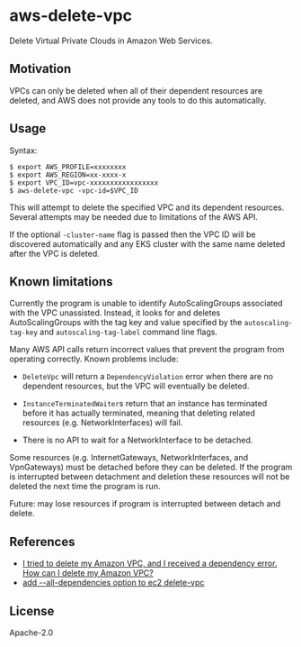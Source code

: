 # aws-delete-vpc

Delete Virtual Private Clouds in Amazon Web Services.

## Motivation

VPCs can only be deleted when all of their dependent resources are deleted, and
AWS does not provide any tools to do this automatically.

## Usage

Syntax:

```console
$ export AWS_PROFILE=xxxxxxxx
$ export AWS_REGION=xx-xxxx-x
$ export VPC_ID=vpc-xxxxxxxxxxxxxxxxx
$ aws-delete-vpc -vpc-id=$VPC_ID
```

This will attempt to delete the specified VPC and its dependent resources.
Several attempts may be needed due to limitations of the AWS API.

If the optional `-cluster-name` flag is passed then the VPC ID will be
discovered automatically and any EKS cluster with the same name deleted after
the VPC is deleted.

## Known limitations

Currently the program is unable to identify AutoScalingGroups associated with
the VPC unassisted. Instead, it looks for and deletes AutoScalingGroups with the
tag key and value specified by the `autoscaling-tag-key` and
`autoscaling-tag-label` command line flags.

Many AWS API calls return incorrect values that prevent the program from
operating correctly. Known problems include:

* `DeleteVpc` will return a `DependencyViolation` error when there are no
  dependent resources, but the VPC will eventually be deleted.

* `InstanceTerminatedWaiter`s return that an instance has terminated before it
  has actually terminated, meaning that deleting related resources (e.g.
  NetworkInterfaces) will fail.
  
* There is no API to wait for a NetworkInterface to be detached.

Some resources (e.g. InternetGateways, NetworkInterfaces, and VpnGateways) must
be detached before they can be deleted. If the program is interrupted between
detachment and deletion these resources will not be deleted the next time the
program is run.

Future: may lose resources if program is interrupted between detach and delete.

## References

* [I tried to delete my Amazon VPC, and I received a dependency error. How can I delete my Amazon VPC?](https://aws.amazon.com/premiumsupport/knowledge-center/troubleshoot-dependency-error-delete-vpc/)
* [add --all-dependencies option to ec2 delete-vpc](https://github.com/aws/aws-cli/issues/1721)

## License

Apache-2.0